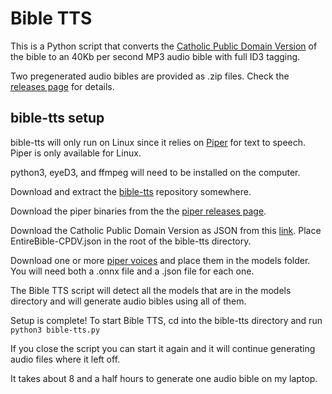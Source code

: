 # Bible TTS
This is a Python script that converts the [Catholic Public Domain Version](https://www.sacredbible.org/catholic/) of the bible to an 40Kb per second MP3 audio bible with full ID3 tagging.

Two pregenerated audio bibles are provided as .zip files. Check the [releases page](https://github.com/MrRar/bible-tts/releases) for details.

## bible-tts setup
bible-tts will only run on Linux since it relies on [Piper](https://github.com/rhasspy/piper) for text to speech. Piper is only available for Linux.

python3, eyeD3, and ffmpeg will need to be installed on the computer.

Download and extract the [bible-tts](https://github.com/MrRar/bible-tts) repository somewhere.

Download the piper binaries from the the [piper releases page](https://github.com/rhasspy/piper/releases).

Download the Catholic Public Domain Version as JSON from this [link](https://bitbucket.org/sbruno/cpdv-json-encoder/src/master/CPDV-JSON/EntireBible-CPDV.json). Place EntireBible-CPDV.json in the root of the bible-tts directory.

Download one or more [piper voices](https://rhasspy.github.io/piper-samples/) and place them in the models folder. You will need both a .onnx file and a .json file for each one.

The Bible TTS script will detect all the models that are in the models directory and will generate audio bibles using all of them.

Setup is complete! To start Bible TTS, cd into the bible-tts directory and run `python3 bible-tts.py`

If you close the script you can start it again and it will continue generating audio files where it left off.

It takes about 8 and a half hours to generate one audio bible on my laptop.
